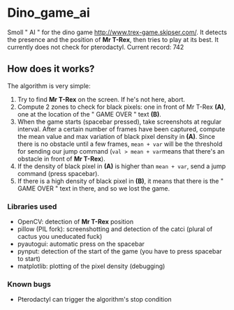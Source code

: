 # Dino_game_ai
Smoll " AI " for the dino game http://www.trex-game.skipser.com/. It detects the presence and the position of **Mr T-Rex**, then tries to play at its best. It currently does not check for pterodactyl. Current record: 742

## How does it works?
The algorithm is very simple: 
1. Try to find **Mr T-Rex** on the screen. If he's not here, abort.
2. Compute 2 zones to check for black pixels: one in front of Mr T-Rex **(A)**, one at the location of the " GAME OVER " text **(B)**.
3. When the game starts (spacebar pressed), take screenshots at regular interval. After a certain number of frames have been captured, compute the mean value and max variation of black pixel density in **(A)**. Since there is no obstacle until a few frames, `mean + var` will be the threshold for sending our jump command (`val > mean + var`means that there's an obstacle in front of **Mr T-Rex**).
4. If the density of black pixel in **(A)** is higher than `mean + var`, send a jump command (press spacebar).
5. If there is a high density of black pixel in **(B)**, it means that there is the " GAME OVER " text in there, and so we lost the game.

### Libraries used
* OpenCV: detection of **Mr T-Rex** position
* pillow (PIL fork): screenshotting and detection of the catci (plural of cactus you uneducated fuck)
* pyautogui: automatic press on the spacebar
* pynput: detection of the start of the game (you have to press spacebar to start)
* matplotlib: plotting of the pixel density (debugging)

### Known bugs
* Pterodactyl can trigger the algorithm's stop condition
